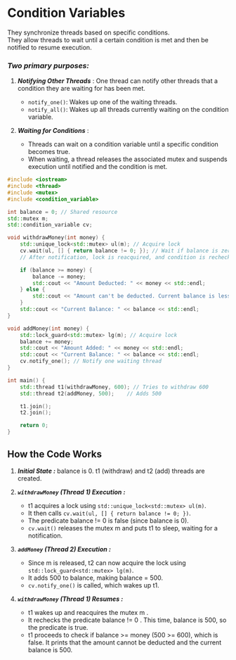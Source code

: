 # Condition Variables

They synchronize threads based on specific conditions.<br>
They allow threads to wait until a certain condition is met and then be notified to resume execution.

### ***Two primary purposes:***
1. ***Notifying Other Threads*** : 
    One thread can notify other threads that a condition they are waiting for has been met.
    - `notify_one()`: Wakes up one of the waiting threads.
    - `notify_all()`: Wakes up all threads currently waiting on the condition variable.

2. ***Waiting for Conditions*** : 
    - Threads can wait on a condition variable until a specific condition becomes true.
    - When waiting, a thread releases the associated mutex and suspends execution until notified and the condition is met.

```c++
#include <iostream>
#include <thread>
#include <mutex>
#include <condition_variable>

int balance = 0; // Shared resource
std::mutex m;
std::condition_variable cv;

void withdrawMoney(int money) {
    std::unique_lock<std::mutex> ul(m); // Acquire lock
    cv.wait(ul, [] { return balance != 0; }); // Wait if balance is zero, releases lock
    // After notification, lock is reacquired, and condition is rechecked.

    if (balance >= money) {
        balance -= money;
        std::cout << "Amount Deducted: " << money << std::endl;
    } else {
        std::cout << "Amount can't be deducted. Current balance is less than " << money << std::endl;
    }
    std::cout << "Current Balance: " << balance << std::endl;
}

void addMoney(int money) {
    std::lock_guard<std::mutex> lg(m); // Acquire lock
    balance += money;
    std::cout << "Amount Added: " << money << std::endl;
    std::cout << "Current Balance: " << balance << std::endl;
    cv.notify_one(); // Notify one waiting thread
}

int main() {
    std::thread t1(withdrawMoney, 600); // Tries to withdraw 600
    std::thread t2(addMoney, 500);    // Adds 500

    t1.join();
    t2.join();

    return 0;
}
```

## How the Code Works
1. ***Initial State :*** balance is 0. t1 (withdraw) and t2 (add) threads are created.

2. ***`withdrawMoney` (Thread 1) Execution :***
    - t1 acquires a lock using `std::unique_lock<std::mutex> ul(m)`.
    - It then calls `cv.wait(ul, [] { return balance != 0; })`.
    - The predicate balance != 0 is false (since balance is 0).
    - `cv.wait()` releases the mutex m and puts t1 to sleep, waiting for a notification.

3. ***`addMoney` (Thread 2) Execution :***
    - Since m is released, t2 can now acquire the lock using `std::lock_guard<std::mutex> lg(m)`.
    - It adds 500 to balance, making balance = 500.
    - `cv.notify_one()` is called, which wakes up t1.

4. ***`withdrawMoney` (Thread 1) Resumes :***
    - t1 wakes up and reacquires the mutex m .
    - It rechecks the predicate balance != 0 . This time, balance is 500, so the predicate is true.
    - t1 proceeds to check if balance >= money (500 >= 600), which is false. It prints that the amount cannot be deducted and the current balance is 500. 